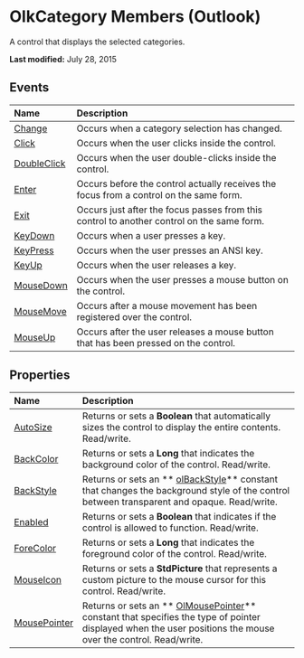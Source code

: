
# OlkCategory Members (Outlook)
A control that displays the selected categories. 

 **Last modified:** July 28, 2015


## Events



|**Name**|**Description**|
|:-----|:-----|
| [Change](8f50d10c-4cdb-eadc-cf46-585338d33689.md)|Occurs when a category selection has changed.|
| [Click](684426c6-5919-9981-8077-6b170e288e38.md)|Occurs when the user clicks inside the control.|
| [DoubleClick](13fabbc8-a78e-2f92-650b-2ddb906ce600.md)|Occurs when the user double-clicks inside the control.|
| [Enter](e8414759-46a7-3697-5fae-9a9e3fb29104.md)|Occurs before the control actually receives the focus from a control on the same form.|
| [Exit](bc1dac11-00f0-7fcb-9a8f-c8fde0d61e51.md)|Occurs just after the focus passes from this control to another control on the same form.|
| [KeyDown](dcaaff84-eb0a-77a7-998d-3327cc7d02bc.md)|Occurs when a user presses a key.|
| [KeyPress](15a26c77-d82f-f734-f294-54d38a657af3.md)|Occurs when the user presses an ANSI key.|
| [KeyUp](ce4ad525-fe0e-17d8-656f-4a3557e2ff6f.md)|Occurs when the user releases a key.|
| [MouseDown](c75c2b05-3f85-0f6d-a5d0-59ff43b5653c.md)|Occurs when the user presses a mouse button on the control.|
| [MouseMove](594e3a28-62d1-c943-d08b-cfbf8e685de9.md)|Occurs after a mouse movement has been registered over the control.|
| [MouseUp](9fdd7eba-d5fe-f239-b658-26f425632440.md)|Occurs after the user releases a mouse button that has been pressed on the control.|

## Properties



|**Name**|**Description**|
|:-----|:-----|
| [AutoSize](e09b2e18-5fd3-cedc-394c-1080635d1b44.md)|Returns or sets a  **Boolean** that automatically sizes the control to display the entire contents. Read/write.|
| [BackColor](0485ae9a-6b03-a77c-0a70-331210cc039a.md)|Returns or sets a  **Long** that indicates the background color of the control. Read/write.|
| [BackStyle](6653e34d-c03e-1efd-623b-ba6ecc4f05f7.md)|Returns or sets an  ** [olBackStyle](54ed2253-fe39-9e91-e15a-8e9072d0c257.md)** constant that changes the background style of the control between transparent and opaque. Read/write.|
| [Enabled](79b761c4-10d2-c797-99bd-5bb60fd7200f.md)|Returns or sets a  **Boolean** that indicates if the control is allowed to function. Read/write.|
| [ForeColor](297cf879-6c7f-4bf5-ac4d-6cc145a9d8e5.md)|Returns or sets a  **Long** that indicates the foreground color of the control. Read/write.|
| [MouseIcon](ee8fc7da-e043-c3ab-bacb-784dc4062e75.md)|Returns or sets a  **StdPicture** that represents a custom picture to the mouse cursor for this control. Read/write.|
| [MousePointer](a1e62774-5b86-2abf-42ca-f10b9bae3e74.md)|Returns or sets an  ** [OlMousePointer](527df8bb-000c-f108-0522-2d294858b251.md)** constant that specifies the type of pointer displayed when the user positions the mouse over the control. Read/write.|
